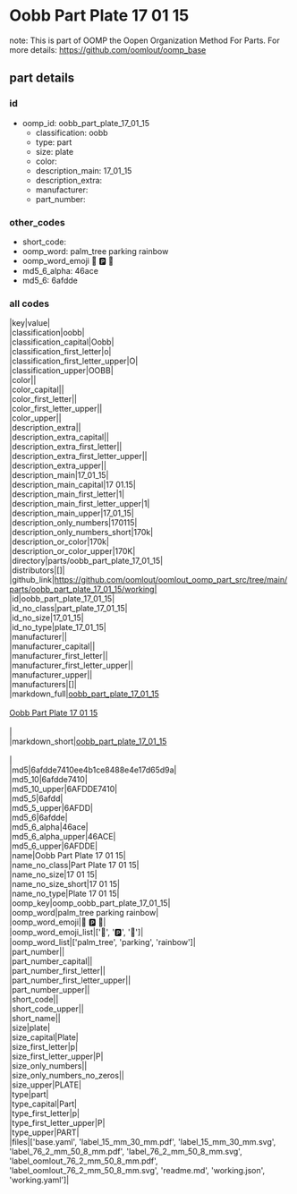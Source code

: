 # Oobb Part Plate 17 01 15  

note: This is part of OOMP the Oopen Organization Method For Parts. For more details: https://github.com/oomlout/oomp_base

##  part details





### id
* oomp_id: oobb_part_plate_17_01_15
  * classification: oobb
  * type: part
  * size: plate
  * color: 
  * description_main: 17_01_15
  * description_extra: 
  * manufacturer: 
  * part_number: 

### other_codes
* short_code: 
* oomp_word: palm_tree parking rainbow
* oomp_word_emoji :palm_tree: :parking: :rainbow:
* md5_6_alpha: 46ace
* md5_6: 6afdde

### all codes 
|key|value|  
|classification|oobb|  
|classification_capital|Oobb|  
|classification_first_letter|o|  
|classification_first_letter_upper|O|  
|classification_upper|OOBB|  
|color||  
|color_capital||  
|color_first_letter||  
|color_first_letter_upper||  
|color_upper||  
|description_extra||  
|description_extra_capital||  
|description_extra_first_letter||  
|description_extra_first_letter_upper||  
|description_extra_upper||  
|description_main|17_01_15|  
|description_main_capital|17 01.15|  
|description_main_first_letter|1|  
|description_main_first_letter_upper|1|  
|description_main_upper|17_01_15|  
|description_only_numbers|170115|  
|description_only_numbers_short|170k|  
|description_or_color|170k|  
|description_or_color_upper|170K|  
|directory|parts/oobb_part_plate_17_01_15|  
|distributors|[]|  
|github_link|https://github.com/oomlout/oomlout_oomp_part_src/tree/main/parts/oobb_part_plate_17_01_15/working|  
|id|oobb_part_plate_17_01_15|  
|id_no_class|part_plate_17_01_15|  
|id_no_size|17_01_15|  
|id_no_type|plate_17_01_15|  
|manufacturer||  
|manufacturer_capital||  
|manufacturer_first_letter||  
|manufacturer_first_letter_upper||  
|manufacturer_upper||  
|manufacturers|[]|  
|markdown_full|[oobb_part_plate_17_01_15](https://github.com/oomlout/oomlout_oomp_part_src/tree/main/parts/oobb_part_plate_17_01_15/working)<br>[](https://github.com/oomlout/oomlout_oomp_part_src/tree/main/parts/oobb_part_plate_17_01_15/working)<br>[Oobb Part Plate 17 01 15](https://github.com/oomlout/oomlout_oomp_part_src/tree/main/parts/oobb_part_plate_17_01_15/working)<br><br>|  
|markdown_short|[oobb_part_plate_17_01_15](https://github.com/oomlout/oomlout_oomp_part_src/tree/main/parts/oobb_part_plate_17_01_15/working)<br><br>|  
|md5|6afdde7410ee4b1ce8488e4e17d65d9a|  
|md5_10|6afdde7410|  
|md5_10_upper|6AFDDE7410|  
|md5_5|6afdd|  
|md5_5_upper|6AFDD|  
|md5_6|6afdde|  
|md5_6_alpha|46ace|  
|md5_6_alpha_upper|46ACE|  
|md5_6_upper|6AFDDE|  
|name|Oobb Part Plate 17 01 15|  
|name_no_class|Part Plate 17 01 15|  
|name_no_size|17 01 15|  
|name_no_size_short|17 01 15|  
|name_no_type|Plate 17 01 15|  
|oomp_key|oomp_oobb_part_plate_17_01_15|  
|oomp_word|palm_tree parking rainbow|  
|oomp_word_emoji|:palm_tree: :parking: :rainbow:|  
|oomp_word_emoji_list|[':palm_tree:', ':parking:', ':rainbow:']|  
|oomp_word_list|['palm_tree', 'parking', 'rainbow']|  
|part_number||  
|part_number_capital||  
|part_number_first_letter||  
|part_number_first_letter_upper||  
|part_number_upper||  
|short_code||  
|short_code_upper||  
|short_name||  
|size|plate|  
|size_capital|Plate|  
|size_first_letter|p|  
|size_first_letter_upper|P|  
|size_only_numbers||  
|size_only_numbers_no_zeros||  
|size_upper|PLATE|  
|type|part|  
|type_capital|Part|  
|type_first_letter|p|  
|type_first_letter_upper|P|  
|type_upper|PART|  
|files|['base.yaml', 'label_15_mm_30_mm.pdf', 'label_15_mm_30_mm.svg', 'label_76_2_mm_50_8_mm.pdf', 'label_76_2_mm_50_8_mm.svg', 'label_oomlout_76_2_mm_50_8_mm.pdf', 'label_oomlout_76_2_mm_50_8_mm.svg', 'readme.md', 'working.json', 'working.yaml']|  
